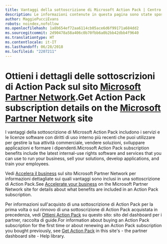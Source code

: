 ```yaml
---
title: Vantaggi della sottoscrizione di Microsoft Action Pack | Centro per i partner
description: Le informazioni contenute in questa pagina sono state spostate in https://partner.microsoft.com/membership/internal-use-software.
author: MaggiePucciEvans
robots: noindex,nofollow
ms.openlocfilehash: 1a8b654ef72aa6114cb05ace6d6f99171a684dd2
ms.sourcegitcommit: 2d90478a58a406c0b70fbb6a0b2bb42dbb4f9640
ms.translationtype: HT
ms.contentlocale: it-IT
ms.lasthandoff: 06/28/2018
ms.locfileid: "2207211"
---
```

# <a name="get-action-pack-subscription-details-on-the-microsoft-partner-networkhttpspartnermicrosoftcommembershipinternal-use-software-site"></a><span data-ttu-id="09e48-103">Ottieni i dettagli delle sottoscrizioni di Action Pack sul sito [Microsoft Partner Network](https://partner.microsoft.com/membership/internal-use-software).</span><span class="sxs-lookup"><span data-stu-id="09e48-103">Get Action Pack subscription details on the [Microsoft Partner Network](https://partner.microsoft.com/membership/internal-use-software) site</span></span> 

<span data-ttu-id="09e48-104">I vantaggi della sottoscrizione di Microsoft Action Pack includono i servizi e le licenze software con diritti di uso interno più recenti che puoi utilizzare per gestire la tua attività commerciale, vendere soluzioni, sviluppare applicazioni e formare i dipendenti.</span><span class="sxs-lookup"><span data-stu-id="09e48-104">Microsoft Action Pack subscription benefits include the latest internal-use rights software and services that you can use to run your business, sell your solutions, develop applications, and train your employees.</span></span>

<span data-ttu-id="09e48-105">Vedi [Accelera il business](https://partner.microsoft.com/membership/internal-use-software) sul sito Microsoft Partner Network per informazioni dettagliate sui quali vantaggi sono inclusi in una sottoscrizione di Action Pack.</span><span class="sxs-lookup"><span data-stu-id="09e48-105">See [Accelerate your business](https://partner.microsoft.com/membership/internal-use-software) on the Microsoft Partner Network site for details about what benefits are included in an Action Pack subscription.</span></span>   

<span data-ttu-id="09e48-106">Per informazioni sull'acquisto di una sottoscrizione di Action Pack per la prima volta o sul rinnovo di una sottoscrizione di Action Pack acquistata in precedenza, vedi [Ottieni Action Pack](mpn-get-action-pack.md) su questo sito: sito del dashboard per i partner, raccolta di guide.</span><span class="sxs-lookup"><span data-stu-id="09e48-106">For information about buying an Action Pack subscription for the first time or about renewing an Action Pack subscription you bought previously, see [Get Action Pack](mpn-get-action-pack.md) in this site's - the partner dashboard site - Help library.</span></span>


